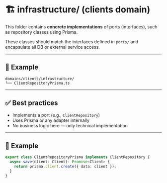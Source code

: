 # 🏗️ infrastructure/ (clients domain)

This folder contains **concrete implementations** of ports (interfaces), such as repository classes using Prisma.

These classes should match the interfaces defined in `ports/` and encapsulate all DB or external service access.

---

## 📁 Example

```
domains/clients/infrastructure/
└── ClientRepositoryPrisma.ts
```

---

## ✅ Best practices

- Implements a port (e.g., `ClientRepository`)
- Uses Prisma or any adapter internally
- No business logic here — only technical implementation

---

## 🧠 Example

```ts
export class ClientRepositoryPrisma implements ClientRepository {
  async save(client: Client): Promise<Client> {
    return prisma.client.create({ data: client });
  }
}
```
